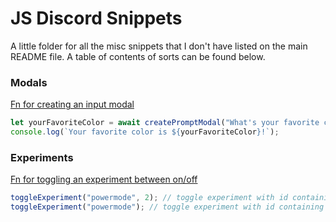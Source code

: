 # JS Discord Snippets
A little folder for all the misc snippets that I don't have listed on the main README file. A table of contents of sorts can be found below.


### Modals
[Fn for creating an input modal](https://github.com/13-05/hidden-disc-docs/blob/main/snippets/createPromptModal.js)
```js
let yourFavoriteColor = await createPromptModal("What's your favorite color?");
console.log(`Your favorite color is ${yourFavoriteColor}!`);
```

### Experiments
[Fn for toggling an experiment between on/off](https://github.com/13-05/hidden-disc-docs/blob/main/snippets/toggleExperiment.js)
```js
toggleExperiment("powermode", 2); // toggle experiment with id containing "powermode" to bucket 2
toggleExperiment("powermode"); // toggle experiment with id containing "powermode" to the default bucket, 1
```
